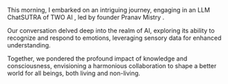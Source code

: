 This morning, I embarked on an intriguing journey, engaging in an LLM ChatSUTRA of TWO AI  , led by founder Pranav Mistry  . 

Our conversation delved deep into the realm of AI, exploring its ability to recognize and respond to emotions, leveraging sensory data for enhanced understanding.

Together, we pondered the profound impact of knowledge and consciousness, envisioning a harmonious collaboration to shape a better world for all beings, both living and non-living. 
